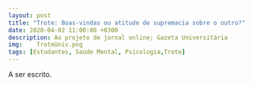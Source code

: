 ```yaml
---
layout: post
title: "Trote: Boas-vindas ou atitude de supremacia sobre o outro?"
date: 2020-04-02 11:00:00 +0300
description: Ao projeto de jornal online; Gazeta Universitária
img:  	TroteUniv.png
tags: [Estudantes, Saúde Mental, Psicologia,Trote] 
---
```


A ser escrito.
